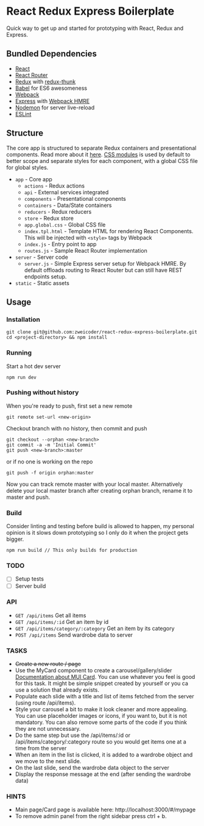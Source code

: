 # React Redux Express Boilerplate

Quick way to get up and started for prototyping with React, Redux and Express.

## Bundled Dependencies

- [React](https://facebook.github.io/react/)
- [React Router](https://github.com/reactjs/react-router)
- [Redux](redux.js.org) with [redux-thunk](https://github.com/gaearon/redux-thunk)
- [Babel](https://babeljs.io) for ES6 awesomeness
- [Webpack](https://webpack.github.io/)
- [Express](expressjs.com) with [Webpack HMRE](https://webpack.github.io/docs/hot-module-replacement.html)
- [Nodemon](https://github.com/remy/nodemon) for server live-reload
- [ESLint](eslint.org/)

## Structure

The core app is structured to separate Redux containers and presentational components. Read more about it [here](https://medium.com/@dan_abramov/smart-and-dumb-components-7ca2f9a7c7d0#.qx4d1v4ek). [CSS modules](https://github.com/css-modules/css-modules) is used by default to better scope and separate styles for each component, with a global CSS file for global styles.

- `app` - Core app
  - `actions` - Redux actions
  - `api` - External services integrated
  - `components` - Presentational components
  - `containers` - Data/State containers
  - `reducers` - Redux reducers
  - `store` - Redux store
  - `app.global.css` - Global CSS file
  - `index.tpl.html` - Template HTML for rendering React Components. This will be injected with `<style>` tags by Webpack
  - `index.js` - Entry point to app
  - `routes.js` - Sample React Router implementation
 - `server` - Server code
   - `server.js` - Simple Express server setup for Webpack HMRE. By default offloads routing to React Router but can still have REST endpoints setup.
 - `static` - Static assets

## Usage
### Installation

```
git clone git@github.com:zweicoder/react-redux-express-boilerplate.git
cd <project-directory> && npm install
```

### Running
Start a hot dev server

`npm run dev`


### Pushing without history
When you're ready to push, first set a new remote

`git remote set-url <new-origin>`

Checkout branch with no history, then commit and push

```
git checkout --orphan <new-branch>
git commit -a -m 'Initial Commit'
git push <new-branch>:master
```

or if no one is working on the repo

`git push -f origin orphan:master`

Now you can track remote master with your local master. Alternatively delete your local master branch after creating orphan branch, rename it to master and push.

### Build
Consider linting and testing before build is allowed to happen, my personal opinion is it slows down prototyping so I only do it when the project gets bigger.

`npm run build // This only builds for production`

### TODO
- [ ] Setup tests
- [ ] Server build

### API

- `GET /api/items` Get all items
- `GET /api/items/:id` Get an item by id
- `GET /api/items/category/:category` Get an item by its category
- `POST /api/items` Send wardrobe data to server

### TASKS
- ~~Create a new route / page~~
- Use the MyCard component to create a carousel/gallery/slider [Documentation about MUI Card](https://v0.material-ui.com/#/components/card). You can use whatever you feel is good for this task. It might be simple snippet created by yourself or you ca use a solution that already exists. 
- Populate each slide with a title and list of items fetched from the server (using route /api/items).
- Style your carousel a bit to make it look cleaner and more appealing. You can use placeholder images or icons, if you want to, but it is not mandatory. You can also remove some parts of the code if you think they are not unnecessary.
- Do the same step but use the /api/items/:id or /api/items/category/:category route so you would get items one at a time from the server
- When an item in the list is clicked, it is added to a wardrobe object and we move to the next slide.
- On the last slide, send the wardrobe data object to the server
- Display the response message at the end (after sending the wardrobe data)

### HINTS
- Main page/Card page is available here: http://localhost:3000/#/mypage
- To remove admin panel from the right sidebar press ctrl + b. 
